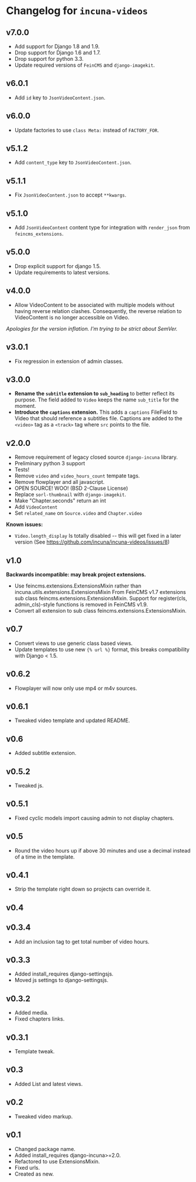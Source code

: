 # Changelog for `incuna-videos`

## v7.0.0

* Add support for Django 1.8 and 1.9.
* Drop support for Django 1.6 and 1.7.
* Drop support for python 3.3.
* Update required versions of `FeinCMS` and `django-imagekit`.

## v6.0.1

* Add `id` key to `JsonVideoContent.json`.

## v6.0.0

* Update factories to use `class Meta:` instead of `FACTORY_FOR`.

## v5.1.2

* Add `content_type` key to `JsonVideoContent.json`.

## v5.1.1

* Fix `JsonVideoContent.json` to accept `**kwargs`.

## v5.1.0

* Add `JsonVideoContent` content type for integration with `render_json` from `feincms_extensions`.

## v5.0.0

* Drop explicit support for django 1.5.
* Update requirements to latest versions.

## v4.0.0

* Allow VideoContent to be associated with multiple models without having reverse relation clashes. Consequently, the reverse relation to VideoContent is no longer accessible on Video.

*Apologies for the version inflation. I'm trying to be strict about SemVer.*

## v3.0.1

* Fix regression in extension of admin classes.

## v3.0.0

* **Rename the `subtitle` extension to `sub_heading`** to better reflect its purpose. The field added to `Video` keeps the name `sub_title` for the moment.
* **Introduce the `captions` extension.** This adds a `captions` FileField to Video that should reference a subtitles file. Captions are added to the `<video>` tag as a `<track>` tag where `src` points to the file.

## v2.0.0

* Remove requirement of legacy closed source `django-incuna` library.
* Preliminary python 3 support
* Tests!
* Remove `video` and `video_hours_count` tempate tags.
* Remove flowplayer and all javascript.
* OPEN SOURCE! WOO! (BSD 2-Clause License)
* Replace `sorl-thumbnail` with `django-imagekit`.
* Make "Chapter.seconds" return an int
* Add `VideoContent`
* Set `related_name` on `Source.video` and `Chapter.video`

**Known issues:**
* `Video.length_display` Is totally disabled -- this will get fixed in a later version
    (See https://github.com/incuna/incuna-videos/issues/8)

## v1.0

**Backwards incompatible: may break project extensions.**

* Use feincms.extensions.ExtensionsMixin rather than incuna.utils.extensions.ExtensionsMixin
  From FeinCMS v1.7 extensions sub class feincms.extensions.ExtensionsMixin.
  Support for register(cls, admin_cls)-style functions is removed in FeinCMS v1.9.
* Convert all extension to sub class feincms.extensions.ExtensionsMixin.

## v0.7

* Convert views to use generic class based views.
* Update templates to use new `{% url %}` format, this breaks compatibility with Django < 1.5.

## v0.6.2

* Flowplayer will now only use mp4 or m4v sources.

## v0.6.1

* Tweaked video template and updated README.

## v0.6

* Added subtitle extension.

## v0.5.2

* Tweaked js.

## v0.5.1

* Fixed cyclic models import causing admin to not display chapters.

## v0.5

* Round the video hours up if above 30 minutes and use a decimal instead of a time in the template.

## v0.4.1

* Strip the template right down so projects can override it.

## v0.4

## v0.3.4

* Add an inclusion tag to get total number of video hours.

## v0.3.3

* Added install_requires django-settingsjs.
* Moved js settings to django-settingsjs.

## v0.3.2

* Added media.
* Fixed chapters links.

## v0.3.1

* Template tweak.

## v0.3

* Added List and latest views.

## v0.2

* Tweaked video markup.

## v0.1

* Changed package name.
* Added install_requires django-incuna>=2.0.
* Refactored to use ExtensionsMixin.
* Fixed urls.
* Created as new.
